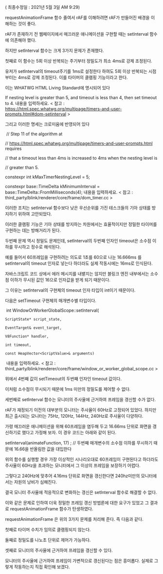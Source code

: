 ﻿
( 최종수정일 : 2021년 5월 3일 AM 9:29)


requestAnimationFrame 함수 줄여서 rAF를 이해하려면 rAF가 만들어진 배경을 이해하는 것이 좋다.


rAF가 존재하기 전 웹페이지에서 매끄러운 애니메이션을 구현할 때는 setInterval 함수에 의존해야 했다.

하지만 setInterval 함수는 크게 3가지 문제가 존재했다.


첫째로 이 함수는 5회 이상 반복되는 주기부터 정밀도가 최소 4ms로 강제 조정된다.

유저가 setInterval의 timeout주기를 1ms로 설정한다 하여도 5회 이상 반복되는 시점부터는 4ms로 강제 조정된다. 이를 타이머의 클램핑 기능이라고 한다.

이는 WHATWG HTML Living Standard에 명시되어 있다


﻿If nesting level is greater than 5, and timeout is less than 4, then set timeout to 4.
내용을 입력하세요.
< 참고 : https://html.spec.whatwg.org/multipage/timers-and-user-prompts.html#dom-setinterval >


그리고 이러한 명세는 크로미움에 반영되어 있다


﻿
// Step 11 of the algorithm at

// https://html.spec.whatwg.org/multipage/timers-and-user-prompts.html requires

// that a timeout less than 4ms is increased to 4ms when the nesting level is

// greater than 5.

constexpr int kMaxTimerNestingLevel = 5;

constexpr base::TimeDelta kMinimumInterval = base::TimeDelta::FromMilliseconds(4);
내용을 입력하세요.
< 참고 : third_party/blink/renderer/core/frame/dom_timer.cc >


이러한 조치는 setInterval 함수보다 낮은 우선순위를 가진 테스크들의 기아 상태를 방지하기 위하여 고안되었다.

이러한 클램핑 기능은 기아 상태를 방지하는 차원에서는 효율적이지만 정밀한 타이머를 구현하는 데는 방해거리가 된다.


두번째 문제 역시 정밀도 문제인데, setInterval의 두번째 인자인 timeout은 소수점 이하를 무시하고 정수로 해석된다.

예를 들어서 60프레임을 구현하려는 의도로 1초를 60으로 나눈 16.666ms 를 setInterval의 timeout 인자로 넣는다 하더라도 실제 작동시에는 16ms로 인식된다.

자바스크립트 코드 상에서 에러 메시지를 내뱉지는 않지만 블링크 엔진 내부에서는 소수점 이하가 무시된 값인 16으로 인자값을 받게 되기 때문이다.

그 이유는 setInterval의 구현체의 timeout 인자 타입이 int이기 때문이다.

다음은 setTimeout 구현체의 매개변수별 타입이다.


﻿
int WindowOrWorkerGlobalScope::setInterval(

    ScriptState* script_state,

    EventTarget& event_target,

    V8Function* handler,

    int timeout,

    const HeapVector<ScriptValue>& arguments)

﻿
내용을 입력하세요.
< 참고 : third_party/blink/renderer/core/frame/window_or_worker_global_scope.cc >


위에서 4번째 값이 setTimeout의 두번째 인자인 timeout 값이다.

이처럼 소수점이 무시되기 때문에 1ms 미만의 정밀도를 제어할 수 없다.


세번째로 setInterval 함수는 모니터의 주사율에 근거하여 프레임을 갱신할 수가 없다.

rAF가 재정되기 이전의 대부분의 모니터는 주사율이 60Hz로 고정되어 있었다. 하지만 최근 출시되는 모니터는 75Hz, 120Hz, 144Hz, 240Hz로 주사율이 다양하다.

가령 매끄러운 애니메이션을 위해 60프레임을 염두해 두고 16.66ms 단위로 화면을 갱신하기로 했다고 가정해 보자. 이 경우 코드는 아래와 같이 된다.

setInterval(animateFunction, 17) ; // 두번째 매개변수의 소수점 이하를 무시하기 때문에 16.66을 반올림한 값을 대입한다

위의 함수를 실행할 경우 가장 이상적인 시나리오대로 60프레임이 구현된다고 하더라도 주사율이 60Hz을 초과하는 모니터에서 그 이상의 프레임을 보장하기 어렵다.

그렇다고 240Hz에 맞추어 4.16ms 단위로 화면을 갱신한다면 240hz미만의 모니터에서는 자원의 낭비가 심해진다.

결국 모니터 주사율에 적응적으로 변화하는 갱신은 setInterval 함수로 해결할 수 없다.


이와 같은 문제로 인하여 더욱 정밀한 프레임 갱신 방법론에 대한 요구가 있었고 그 결과로 requestAnimationFrame 함수가 탄생하였다.

requestAnimationFrame 은 위의 3가지 문제를 처리해 준다. 즉 다음과 같다.

첫째로 타이머 수치가 임의로 클램핑되지 않는다.

둘째로 정밀도를 나노초 단위로 제어가 가능하다.

셋째로 모니터의 주사율에 근거하여 프레임을 갱신할 수 있다.


모니터의 주사율에 근거하여 프레임이 가변적으로 갱신된다는 점은 흥미롭다. 실제로 그렇게 작동하는지 직접 확인해 보겠다.



<html>
   <body>
      <script>
         (()=>{
         	let prev = performance.now() ;
         	let cnt = 0 ; 
         	function animateFunc(){
         
         		let curr = performance.now() ;
         		console.log(`${curr - prev} ms`) ; 
         		prev = curr ; 
         		
         		if(++cnt < 100) {
         			requestAnimationFrame(animateFunc) ; 
         		}	
         	}
         	requestAnimationFrame(animateFunc); 
         })()         
      </script>
   </body>
</html>
내용을 입력하세요.
위의 코드는 rAF를 반복 호출한다. 그리고 이전에 호출된 rAF 콜백함수와의 인터벌을 console.log로 출력한다

위의 코드를 먼저 아래의 60Hz 모니터에서 실행해 보았다



사진 삭제
사진 설명을 입력하세요.

결과는 아래와 같다



사진 삭제
사진 설명을 입력하세요.

값은 대체로 16.6ms에 근사한 값을 보여준다. 사실 실행한 컴퓨터의 CPU 성능이 좋지 않아서 오차가 비교적 크게 발생하였다. 이 오차는 단일 프로세서의 처리 속도가 빠를수록 감소한다.


장비를 바꾸어서 144Hz 모니터에서 같은 코드를 수행하였다.



사진 삭제
사진 설명을 입력하세요.

결과는 아래와 같다



사진 삭제
사진 설명을 입력하세요.

144Hz는 1초에 144회 화면을 갱신하므로 1프레임이 갱신되는 주기는 약 6.94ms이다.

위의 수치는 약 6.94ms에 근사한 수치를 보여준다. 각 프레임별로 오차가 적은 이유는 CPU의 성능이 앞선 60Hz 테스트에서 사용한 CPU보다 빠르기 때문이다.



이처럼 모니터 주사율에 가변적으로 rAF 호출 주기가 변경되는 이유는 rAF 함수가 모니터에서 제공하는 vsync pulse를 기반으로 작동하기 때문이다.


vertical sync pulse, 줄여서 vsync pulse는 모니터에서 제공하는 전기적 신호인데 이 신호는 모니터가 화면상에 새로운 픽셀을 뿌리는 주기와 연관이 있다.

모니터는 화면상에 새로운 픽셀을 드로잉하고 다음번 픽셀의 드로잉을 준비하기 시작할 때 vertical sync pulse를 생성한다. 예를 들어 60Hz 주사율의 모니터는 1초에 60번 새로운 화면을 갱신하는데 이 갱신 주기는 일정하다. 따라서 1초를 60으로 나눈값인 16.66ms 간격으로 vsync pulse를 생성한다.

이 전기적 신호는 그래픽카드가 감지할 수 있다. 이 감지된 신호를 기반으로 requestAnimationFrame의 콜백함수가 호출되기 때문에 타이머 수치가 클램핑되지 않고, 나노세컨드 단위로 정밀하며, 모니터의 주사율에 근거하여 프레임을 갱신할 수 있다.


이러한 프로세스가 구체적으로 어떻게 구현되어 있을지 추측해 보자.

크로미움에서는 탭을 하나 생성할 때 마다 렌더러 프로세스가 한개씩 생성된다. 각 탭은 하나의 렌더러 프로세스를 가지고 있다.

이 렌더러 프로세스는 탭 안에 보이는 화면을 렌더링하는 역할을 수행한다.

그러니 이 렌더러 프로세스 내부에 vsync pulse를 감지하는 스레드가 존재한다고 생각할 수 있다.

vsync 스레드가 vsync를 감지하여 자바스크립트를 실행하는 메인 스레드에게 신호를 전파하고 이 신호를 받은 메인 스레드가 requestAnimationFrame의 콜백함수를 호출하는 방식으로 수행된다고 생각할 수 있다.

그러나 렌더러 프로세스는 샌드박스화 되어 있으므로 vsync 신호를 보내는 gpu 디바이스에 직접 억세스할 수 없다.

샌드박스란 일종의 제한된 환경이며 샌드박스 안에 존재하는 프로세스는 CPU와 메모리를 제외한 다른 리소스에 접근할 수 없다.

따라서 렌더러 프로세스는 샌드박스 환경 밖에 있는 GPU 프로세스와의 IPC를 통하여 vsync신호를 전달받게 된다. 도식화하면 아래와 같다




사진 삭제
사진 설명을 입력하세요.

크로미움 브라우저 내부의 GPU 프로세스는 vsync 스레드를 가지고 있다. 이 스레드는 OS가 제공하는 vsync API를 이용하여 vsync 주기를 감지한다.

예를들어 windows OS의 경우 vsync API는 IDXGIOutput 클래스가 제공하는데 이 클래스가 제공하는 waitForVBlank 등의 메소드를 사용하여 vsync 주기를 감지한다. 아래 코드는 windows용 vsync 스레드가 v싱크 신호 감지에 사용하는 메소드이다.


void VSyncThreadWin::WaitForVSync() {

  // .. 생략
  const HMONITOR monitor = MonitorFromWindow(nullptr, MONITOR_DEFAULTTOPRIMARY);

  if (primary_monitor_ != monitor) {
    primary_monitor_ = monitor;
    primary_output_ = DXGIOutputFromMonitor(monitor, d3d11_device_);
  }

  // .. 생략

  const bool wait_for_vblank_succeeded =
      primary_output_ && SUCCEEDED(primary_output_->WaitForVBlank());

  // .. 생략

  if (!wait_for_vblank_succeeded ||
      wait_for_vblank_elapsed_time < kVBlankIntervalThreshold) {
    Sleep(static_cast<DWORD>(vsync_interval.InMillisecondsRoundedUp()));
  }

  // .. 생략

  if (!observers_.empty()) {
    vsync_thread_.task_runner()->PostTask(
        FROM_HERE,
        base::BindOnce(&VSyncThreadWin::WaitForVSync, base::Unretained(this)));
    const base::TimeTicks vsync_time = base::TimeTicks::Now();
    for (auto* obs : observers_)
      obs->OnVSync(vsync_time, vsync_interval);
  } else {
    is_idle_ = true;
  }
}
내용을 입력하세요.
< 참조 : ui/gl/vsync_thread_win.cc>


위의 코드에서 DXGIOutputFromMonitor함수는 프라이머리로 사용중인 모니터의 정보를 가져온다. 그리고 해당 모니터를 대상으로

WaitForVBlank 메소드를 호출하여 v싱크 주기를 감시한다. 만일 v싱크 주기가 감지된다면 옵저버인 DirectCompositionChildSurfaceWin 클래스의 OnVSync 메소드가 트리거되고 프레임 생성 파이프라인을 시작한다. 이 파이프라인의 시작신호를 BeginFrame이라고 한다.

크로미움은 BeginFrame을 다음과 같이 정의하고 있다


BeginFrame is the mechanism that tells us that now is a good time to start making a frame

-> BeginFrame은 메커니즘인데 이 메커니즘은 지금이 프레임의 생성을 시작하는 좋은 타이밍이라는 것을 알려준다.
내용을 입력하세요.
< 출처 : cc/scheduler/scheduler.cc >


GPU 프로세스는 렌더러 프로세스에게 BeginFrame 신호를 보낸다. 이 때 BeginFrame은 하나의 테스크로서 간주되며 스케줄러에 의해 스케줄링된다. 이 BeginFrame 신호는 렌더러 프로세스의 impl 스레드에게 전달된다.

사실 렌더러 프로세스에는 크게 2가지의 스레드가 존재한다. 메인스레드와 impl 스레드가 그것인데 각각의 스레드는 별도의 스케줄러를 가지고 있다.

GPU 프로세서로부터 전달받는 BeginFrame 신호는 impl 스레드가 전달받으며 impl 스레드의 스케줄러에 의해 스케줄링된다. 이때 스케줄링되는 테스크는 impl 스레드에서 수행하는 BeginFrame이라는 의미에서 BeginImplFrame이라고 부른다. BeginImplFrame 테스크가 수행되는 시점에서 impl 스레드는 프레임 생산이 시작되었음을 인지한다.

impl 스레드는 BeginImplFrame 테스크의 수행도중 메인 스레드에게 BeginMainFrame 테스크를 수행하라는 메시지를 전송한다. 이 테스크를 수행하는 시점에서 메인 스레드는 프레임 생산이 시작되었음을 인지한다.

지금까지의 과정을 요약하면 아래와 같다



사진 삭제
사진 설명을 입력하세요.

위의 과정은 매우 간략화된 형태이지만 사실 BeginMainFrame은 메인스레드의 이벤트 루프 내부에서 테스크의 형태로 실행된다.

여기까지 이 글을 읽은 독자라면 이벤트 루프가 여러개의 테스크 큐를 대상으로 우선순위에 기반하여 수행된다는 사실을 알고있을 것이다.

따라서 BeginMainFrame 또한 작업이 실행되기 전까지 특정한 테스크 큐에 저장되어 있다가 해당 테스크 큐의 순서가 오면 dequeue되어 수행된다. BeginMainFrame은 작업이 수행되기 전까지 컴포지터 테스크 큐에 저장된다.


이 BeginMainFrame 테스크가 메인스레드 내부에서 하는 일을 요약하면 아래와 같다.

가장 먼저 유저 입력에 대한 이벤트리스너를 수행한다. 이 과정에서 DOM 트리 또는 CSSOM 트리가 변경될 수 있다.

곧이어 requestAnimationFrame의 콜백함수가 스케줄러에 등록되어 있다면 해당 함수를 실행한다. 이 과정에서 DOM 트리 또는 CSSOM 트리가 변경될 수 있다.

이 시점에서 rAF 콜백함수가 종료되지만 변경사항이 바로 모니터에 적용되는 것은 아니며 모니터의 갱신까지는 몇가지 추가 단계를 필요로 한다.

rAF의 종료이후 LocalFrameView 클래스의 UpdateLifeCycle 메소드를 수행한다. 이 테스크는 페이지의 최종 변경사항을 레이아웃 트리에 적용시킨다. 이 레이아웃 트리의 변경사항은 최종적으로 레이어 트리와 프로퍼티 트리를 생성한다.


변경사항의 반영이 종료되면 레이어 트리의 커밋을 수행할 준비가 되었다는 신호인 NotifyReadyToCommit를 impl 스레드에게 전송한다. 이 메시지의 전송작업은 메인스레드의 프록시 클래스인 ProxyMain이 수행한다. 이 때 impl 스레드에게 뮤텍스를 보내며 메인 스레드는 블록킹 상태에 빠진다. 메인스레드가 블록킹 상태에 빠지는 이유는 impl 스레드가 레이어 트리를 복제하는 작업이 완료되기 전 까지는 레이어 트리를 수정해선 안되기 때문이다.

여기까지가 메인스레드의 렌더링 작업이고 이후의 작업은 impl 스레드가 수행한다.


NotifyReadyToCommit 신호를 전달받은 impl 스레드가 커밋 준비를 마친다면 ProxyImpl 클래스를 이용하여 메인 스레드의 데이터를 복제하여 컴포지터 스레드만이 접근할 수 있는 데이터를 생성한다. 만일 이러한 복제물을 생성하지 않은 채 메인스레드와 impl 스레드가 레이어 트리를 공유하여 사용한다면 메인스레드에서 변경작업 중인 레이어 트리의 변경작업이 완료되기도 전에 impl 스레드 측에서 임의로 디스플레이에 출력하는 사태가 발생할 수 있다. 이 경우 모니터의 티어링 현상이 발생할 수 있다.


레이어 트리의 복제 작업이 완료되면 impl 스레드가 데이터의 복제가 완료되었다는 신호를 메인 스레드에게 건내주고 메인스레드는 블록킹 상태에서 벗어나 테스크를 재개할 수 있게된다. impl 스레드는 복제된 데이터를 기반으로 컴포지팅 작업을 수행한다. 컴포지팅은 화면상에 출력될 비트맵을 생성하는 작업이다. 비트맵의 생성이 완료되면 GPU 프로세스가 드로잉 작업을 수행하고 최종 결과물이 모니터에 드로잉된다.


여기까지가 프레임생성의 풀 파이프라인이고 rAF의 콜백함수는 이러한 프레임 생성의 전체 파이프라인 중 BeginMainFrame 테스크의 일부분으로서 실행된다. 위의 설명은 전체 파이프라인을 매우 축약한 것이며 실제 과정은 더욱 디테일하다. 본 문서는 풀 파이프라인 중 rAF가 실행되는 과정에 집중하여 작성되었다.


참고

Youtube - Life of a pixel (Chrome University 2019)

웹사이트 : Chromium Code Search

크로미움 문서 : How cc Works

크로미움 문서 : Blink Scheduler





